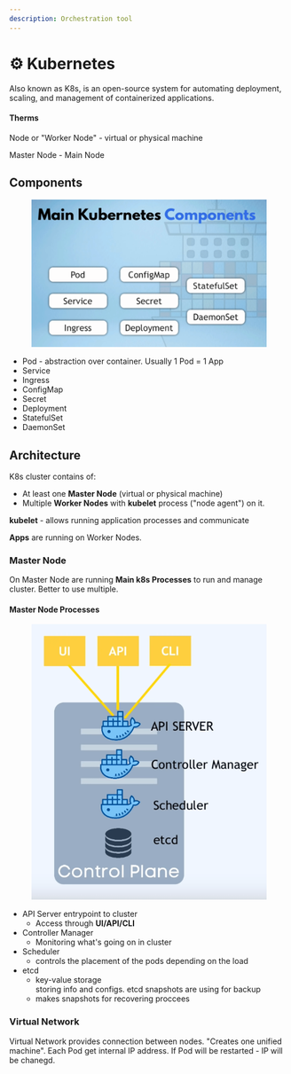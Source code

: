 ```yaml
---
description: Orchestration tool
---
```


# ⚙ Kubernetes

Also known as K8s, is an open-source system for automating deployment, scaling, and management of containerized applications.

#### Therms

Node or "Worker Node" - virtual or physical machine

Master Node - Main Node

## Components

<figure><img src="../.gitbook/assets/изображение (1).png" alt=""><figcaption></figcaption></figure>

* Pod - abstraction over container. Usually 1 Pod = 1 App
* Service
* Ingress
* ConfigMap
* Secret
* Deployment
* StatefulSet
* DaemonSet

## Architecture

K8s cluster contains of:

* At least one **Master Node** (virtual or physical machine)
* Multiple **Worker Nodes** with **kubelet** process ("node agent") on it.

**kubelet** - allows running application processes and communicate&#x20;

**Apps** are running on Worker Nodes.

### Master Node

On Master Node are running **Main k8s Processes** to run and manage cluster. Better to use multiple.

#### Master Node Processes

<figure><img src="../.gitbook/assets/изображение (3).png" alt=""><figcaption></figcaption></figure>

* API Server entrypoint to cluster
  * Access through **UI/API/CLI**
* Controller Manager
  * Monitoring what's going on in cluster
* Scheduler
  * controls the placement of the pods depending on the load
* etcd
  * key-value storage\
    storing info and configs. etcd snapshots are using for backup
  * makes snapshots for recovering proccees&#x20;

### Virtual Network

Virtual Network provides connection between nodes. "Creates one unified machine". Each Pod get internal IP address. If Pod will be restarted - IP will be chanegd.





